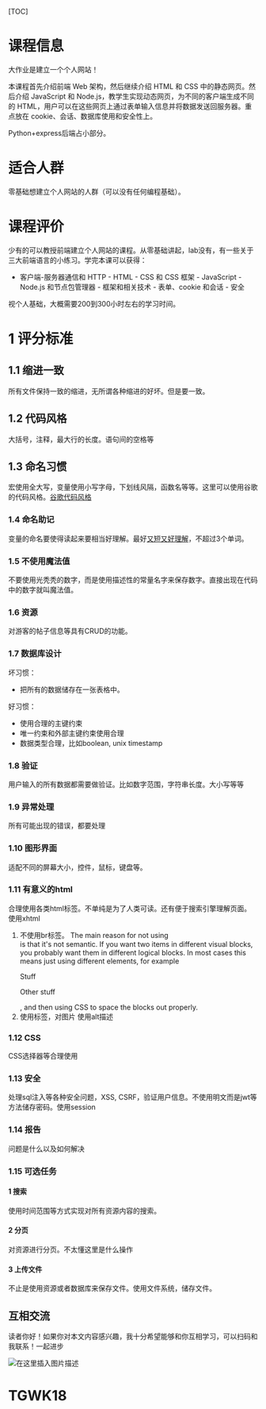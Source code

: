 

[TOC]



# 课程信息
大作业是建立一个个人网站！

本课程首先介绍前端 Web 架构，然后继续介绍 HTML 和 CSS 中的静态网页。然后介绍 JavaScript 和 Node.js，教学生实现动态网页，为不同的客户端生成不同的 HTML，用户可以在这些网页上通过表单输入信息并将数据发送回服务器。重点放在 cookie、会话、数据库使用和安全性上。

Python+express后端占小部分。

# 适合人群
零基础想建立个人网站的人群（可以没有任何编程基础）。

# 课程评价
少有的可以教授前端建立个人网站的课程。从零基础讲起，lab没有，有一些关于三大前端语言的小练习。学完本课可以获得：

- 客户端-服务器通信和 HTTP - HTML - CSS 和 CSS 框架 - JavaScript - Node.js 和节点包管理器 - 框架和相关技术 - 表单、cookie 和会话 - 安全

视个人基础，大概需要200到300小时左右的学习时间。

# 1 评分标准
## 1.1 缩进一致
所有文件保持一致的缩进，无所谓各种缩进的好坏。但是要一致。
## 1.2 代码风格
大括号，注释，最大行的长度。语句间的空格等
## 1.3 命名习惯
宏使用全大写，变量使用小写字母，下划线风隔，函数名等等。这里可以使用谷歌的代码风格。[谷歌代码风格](https://zh-google-styleguide.readthedocs.io/en/latest/google-python-styleguide/python_style_rules/#id21)
### 1.4 命名助记
变量的命名要使得读起来要相当好理解。最好[又短又好理解](https://eng.libretexts.org/Bookshelves/Computer_Science/Programming_Languages/Book:_Python_for_Everybody_%28Severance%29/02:_Variables_Expressions_and_Statements/2.12:_Choosing_Mnemonic_Variable_Names)，不超过3个单词。
### 1.5 不使用魔法值
不要使用光秃秃的数字，而是使用描述性的常量名字来保存数字。直接出现在代码中的数字就叫魔法值。
### 1.6 资源
对游客的帖子信息等具有CRUD的功能。
### 1.7 数据库设计
坏习惯：
- 把所有的数据储存在一张表格中。

好习惯：
- 使用合理的主键约束
- 唯一约束和外部主键约束使用合理
- 数据类型合理，比如boolean, unix timestamp

### 1.8 验证
用户输入的所有数据都需要做验证。比如数字范围，字符串长度。大小写等等
### 1.9 异常处理
所有可能出现的错误，都要处理
### 1.10 图形界面
适配不同的屏幕大小，控件，鼠标，键盘等。
### 1.11 有意义的html
合理使用各类html标签。不单纯是为了人类可读。还有便于搜索引擎理解页面。
使用xhtml
1. 不使用br标签。
The main reason for not using <br> is that it's not semantic. If you want two items in different visual blocks, you probably want them in different logical blocks. In most cases this means just using different elements, for example <p>Stuff</p><p>Other stuff</p> , and then using CSS to space the blocks out properly.
2. 使用标签，对图片 使用alt描述

### 1.12 CSS
CSS选择器等合理使用
### 1.13 安全
处理sql注入等各种安全问题，XSS, CSRF，验证用户信息。不使用明文而是jwt等方法储存密码。使用session

### 1.14 报告
问题是什么以及如何解决
### 1.15 可选任务
#### 1 搜索
使用时间范围等方式实现对所有资源内容的搜索。

#### 2 分页
对资源进行分页。不太懂这里是什么操作
#### 3 上传文件
不止是使用资源或者数据库来保存文件。使用文件系统，储存文件。



## 互相交流


读者你好！如果你对本文内容感兴趣，我十分希望能够和你互相学习，可以扫码和我联系！一起进步



![在这里插入图片描述](https://img-blog.csdnimg.cn/20200529103009878.gif#pic_center)

# TGWK18
